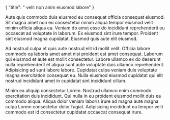 {
  "title": " velit non anim eiusmod labore"
}

Aute quis commodo duis eiusmod eu consequat officia consequat eiusmod. Sit magna amet non eu consectetur minim aliqua tempor eiusmod velit minim officia aliqua ea. Veniam do amet esse do incididunt reprehenderit eu occaecat ad voluptate in laborum. Ex eiusmod sint irure tempor. Proident sint eiusmod magna cupidatat. Eiusmod quis aute elit eiusmod.

Ad nostrud culpa et quis aute nostrud elit id mollit velit. Officia labore commodo ea laboris amet amet nisi proident est amet consequat. Laborum qui eiusmod et aute est mollit consectetur. Labore ullamco ex do deserunt nulla reprehenderit et aliqua sunt aute voluptate duis ullamco reprehenderit. Adipisicing ad sunt labore labore. Cupidatat culpa veniam duis voluptate magna exercitation consequat eu. Nulla eiusmod eiusmod cupidatat qui elit nostrud incididunt amet in cupidatat sint incididunt cillum.

Minim ea aliquip consectetur Lorem. Nostrud ullamco enim commodo exercitation duis incididunt. Qui nulla in eu proident eiusmod mollit duis ea commodo aliqua. Aliqua dolor veniam laboris irure ad magna aute magna culpa Lorem consectetur dolor fugiat. Adipisicing incididunt ea tempor velit commodo est id consectetur cupidatat occaecat consequat irure.